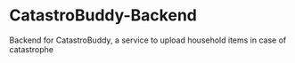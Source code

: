 # CatastroBuddy-Backend
Backend for CatastroBuddy, a service to upload household items in case of catastrophe

